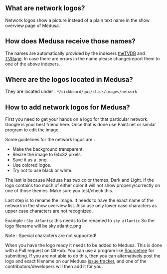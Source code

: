 ## What are network logos?  

Network logos show a picture instead of a plain text name in the show overview page of Medusa. 

## How does Medusa receive those names?  

The names are automatically provided by the indexers [theTVDB](http://thetvdb.com/) and [TVRage](http://www.tvrage.com/).
In case there are errors in the name please change/report them to one of the above indexers.

## Where are the logos located in Medusa?  

They are located under :  `*/sickbeard/gui/slick/images/network`

## How to add network logos for Medusa?  

First you need to get your hands on a logo for that particular network. Google is your best friend here.
Once that is done use Paint.net or similar program to edit the image.

Some guidelines for the network logos are :

* Make the background transparent.
* Resize the image to 64x32 pixels.
* Save it as a .png.
* Use colored logos.
* Try not to use black or white.

The last is because Medusa has two color themes, Dark and Light. If the logo contains too much of either color it will not show properly/correctly on one of those themes. Make sure you test/check this.

Last step is to rename the image. It needs to have the exact name of the network in the show overview list.
Also use only lower case characters as upper case characters are not recognized.

Example : `Sky Atlantic`   this needs to be renamed to `sky atlantic` So the logo filename will be sky atlantic.png

Note : Special characters are not supported!

When you have the logo ready it needs to be added to Medusa. This is done with a Pull request on GitHub. You can use a program like [Sourcetree](https://www.sourcetreeapp.com/) for submitting.
If you are not able to do this, then you can alternatively post the logo and exact filename on our Medusa [issue tracker](https://github.com/pymedusa/sickrage-issues/issues ), and one of the contributors/developers will then add it for you.
